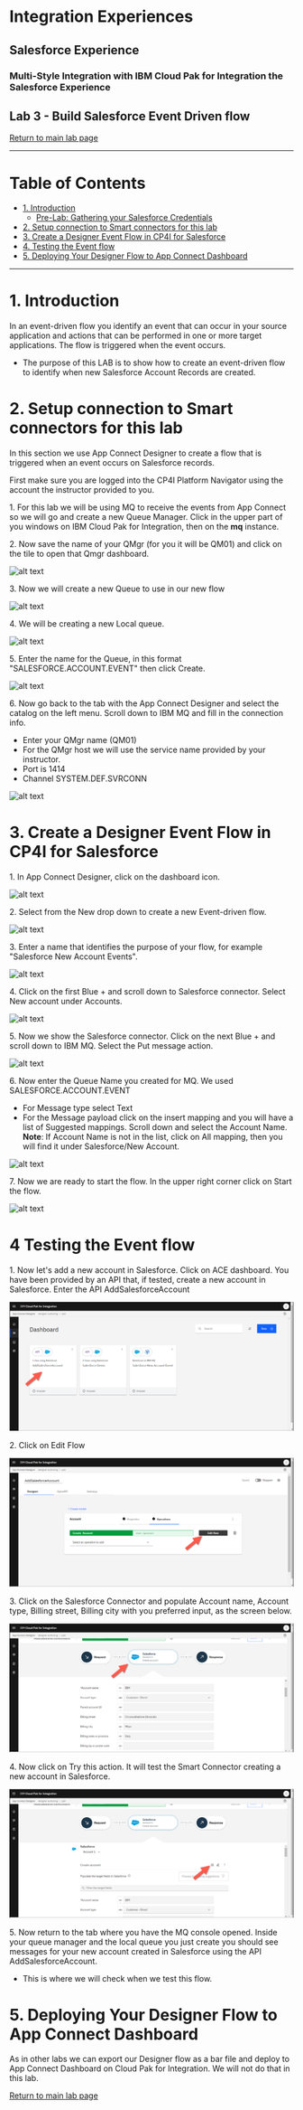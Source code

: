 # Integration Experiences  
## Salesforce Experience  

### Multi-Style Integration with IBM Cloud Pak for Integration the Salesforce Experience   

## Lab 3 - Build Salesforce Event Driven flow

[Return to main lab page](../index.md)

---

# Table of Contents 
- [1. Introduction](#introduction)
  * [Pre-Lab: Gathering your Salesforce Credentials](#pre_lab)
- [2. Setup connection to Smart connectors for this lab](#Setup_connections)
- [3. Create a Designer Event Flow in CP4I for Salesforce ](#create_a_designer_flow)
- [4. Testing the Event flow ](#test_a_designer_flow)
- [5. Deploying Your Designer Flow to App Connect Dashboard  ](#deploy_a_designer_flow)
    
---

# 1. Introduction <a name="introduction"></a>

In an event-driven flow you identify an event that can occur in your source application and actions that can be performed in one or more target applications. The flow is triggered when the event occurs.
* The purpose of this LAB is to show how to create an event-driven flow to identify when new Salesforce Account Records are created. 


# 2. Setup connection to Smart connectors for this lab<a name="Setup_connections"></a>

In this section we use App Connect Designer to create a flow that is triggered when an event occurs on Salesforce records.

First make sure you are logged into the CP4I Platform Navigator using the account the instructor provided to you. 

1\. For this lab we will be using MQ to receive the events from App Connect so we will go and create a new Queue Manager. 
Click in the upper part of you windows on IBM Cloud Pak for Integration, then on the **mq** instance.

2\. Now save the name of your QMgr (for you it will be QM01) and click on the tile to open that Qmgr dashboard.

![alt text][pic6g]

3\. Now we will create a new Queue to use in our new flow

![alt text][pic6h]

4\. We will be creating a new Local queue.  

![alt text][pic6i]

5\. Enter the name for the Queue, in this format "SALESFORCE.ACCOUNT.EVENT" then click Create.  

![alt text][pic6j]

6\. Now go back to the tab with the App Connect Designer and select the catalog on the left menu. Scroll down to IBM MQ and fill in the connection info.  
* Enter your QMgr name (QM01)
* For the QMgr host we will use the service name provided by your instructor.
* Port is 1414
* Channel SYSTEM.DEF.SVRCONN

![alt text][pic6k]

# 3. Create a Designer Event Flow in CP4I for Salesforce  <a name="create_a_designer_flow"></a>

1\. In App Connect Designer, click on the dashboard icon.

![alt text][pic7]

2\. Select from the New drop down to create a new Event-driven flow.  

![alt text][pic8]

3\. Enter a name that identifies the purpose of your flow, for example "Salesforce New Account Events". 

![alt text][pic9]

4\. Click on the first Blue + and scroll down to Salesforce connector.   Select New account under Accounts.  

![alt text][pic10]

5\. Now we show the Salesforce connector.  Click on the next Blue + and scroll down to IBM MQ.  Select the Put message action.

![alt text][pic11]


6\. Now enter the Queue Name you created for MQ.  We used SALESFORCE.ACCOUNT.EVENT
* For Message type select Text
* For the Message payload click on the insert mapping and you will have a list of Suggested mappings.  Scroll down and select the Account Name. 
**Note**: If Account Name is not in the list, click on All mapping, then you will find it under Salesforce/New Account.

![alt text][pic12]

7\. Now we are ready to start the flow.  In the upper right corner click on Start the flow.  

![alt text][pic13]

# 4 Testing the Event flow <a name="test_a_designer_flow"></a>

1\. Now let's add a new account in Salesforce. 
Click on ACE dashboard. You have been provided by an API that, if tested, create a new account in Salesforce.
Enter the API AddSalesforceAccount

![alt text][pic1ale]

2\. Click on Edit Flow

![alt text][pic2ale]

3\. Click on the Salesforce Connector and populate Account name, Account type, Billing street, Billing city with you preferred input, as the screen below.

![alt text][pic3ale]

4\. Now click on Try this action. It will test the Smart Connector creating a new account in Salesforce.

![alt text][pic4ale]

5\. Now return to the tab where you have the MQ console opened. Inside your queue manager and the local queue you just create you should see messages for your new account created in Salesforce using the API AddSalesforceAccount.
* This is where we will check when we test this flow. 


[pic0]: images/0.png
[pic1]: images/1.png
[pic2]: images/2.png
[pic3]: images/3.png
[pic4]: images/4.png
[pic5]: images/5.png
[pic6]: images/6.png
[pic6a]: images/6a.png
[pic6b]: images/6b.png
[pic6c]: images/6c.png
[pic6d]: images/6d.png
[pic6e]: images/6e.png
[pic6f]: images/6f.png
[pic6g]: images/6g.png
[pic6h]: images/6h.png
[pic6i]: images/6i.png
[pic6j]: images/6j.png
[pic6k]: images/6k.png
[pic7]: images/7.png
[pic8]: images/8.png
[pic9]: images/9.png
[pic10]: images/10.png
[pic11]: images/11.png
[pic12]: images/12.png
[pic13]: images/13.png
[pic14]: images/14.png
[pic15]: images/15.png
[pic16]: images/16.png
[pic17]: images/17.png
[pic18]: images/18.png
[pic19]: images/19.png
[pic20]: images/20.png
[pic21]: images/21.png
[pic1ale]: images/1ale.png
[pic2ale]: images/2ale.png
[pic3ale]: images/3ale.png
[pic4ale]: images/4ale.png



[pic22]: images/22.png
[pic22a]: images/22a.png
[pic22b]: images/22b.png
[pic23]: images/23.png
[pic24]: images/24.png
[pic25]: images/25.png
[pic25a]: images/25a.png
[pic26]: images/26.png
[pic27]: images/27.png


# 5. Deploying Your Designer Flow to App Connect Dashboard <a name="deploy_a_designer_flow"></a>

As in other labs we can export our Designer flow as a bar file and deploy to App Connect Dashboard on Cloud Pak for Integration. We will not do that in this lab.   


[Return to main lab page](../index.md)

